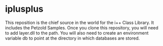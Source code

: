 # iplusplus
This reposition is the chief source in the world for the i++ Class Library. It includes the Petzold Samples.
Once you clone this repository, you will need to add layer.dll to the path.
You will also need to create an environment variable db to point at the directory in which databases are stored.
